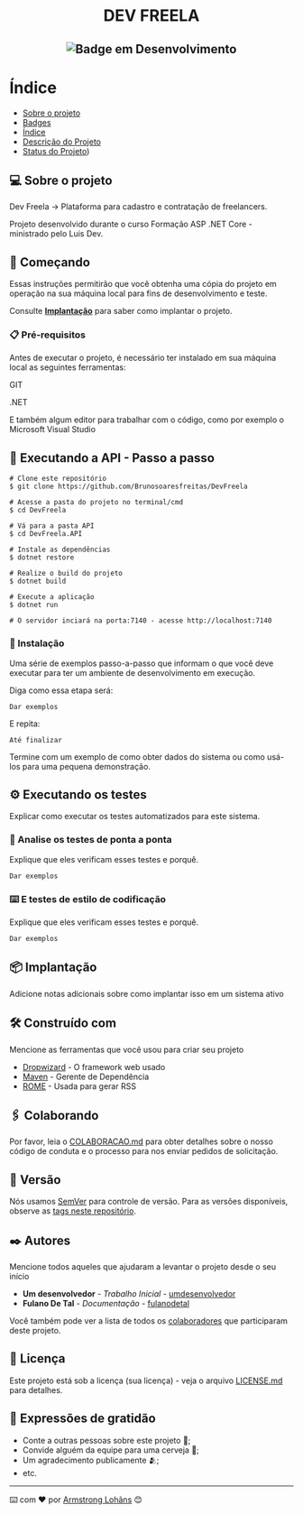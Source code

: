 # <h1 align="center"> DEV FREELA </h1>

## <p align="center">![Badge em Desenvolvimento](http://img.shields.io/static/v1?label=STATUS&message=Finalizado&color=GREEN&style=for-the-badge)</p>

# Índice 

* [Sobre o projeto](#-sobre-o-projeto)
* [Badges](#badges)
* [Índice](#índice)
* [Descrição do Projeto](#descrição-do-projeto)
* [Status do Projeto](#-vers%C3%A3o))

## 💻 Sobre o projeto

Dev Freela -> Plataforma para cadastro e contratação de freelancers.

Projeto desenvolvido durante o curso Formação ASP .NET Core - ministrado pelo Luis Dev.

## 🚀 Começando

Essas instruções permitirão que você obtenha uma cópia do projeto em operação na sua máquina local para fins de desenvolvimento e teste.

Consulte **[Implantação](#-implanta%C3%A7%C3%A3o)** para saber como implantar o projeto.

### 📋 Pré-requisitos

Antes de executar o projeto, é necessário ter instalado em sua máquina local as seguintes ferramentas:

GIT

.NET

E também algum editor para trabalhar com o código, como por exemplo o Microsoft Visual Studio

## 🎲 Executando a API - Passo a passo

```
# Clone este repositório
$ git clone https://github.com/Brunosoaresfreitas/DevFreela

# Acesse a pasta do projeto no terminal/cmd
$ cd DevFreela

# Vá para a pasta API
$ cd DevFreela.API

# Instale as dependências
$ dotnet restore

# Realize o build do projeto
$ dotnet build

# Execute a aplicação 
$ dotnet run

# O servidor inciará na porta:7140 - acesse http://localhost:7140
```

### 🔧 Instalação

Uma série de exemplos passo-a-passo que informam o que você deve executar para ter um ambiente de desenvolvimento em execução.

Diga como essa etapa será:

```
Dar exemplos
```

E repita:

```
Até finalizar
```

Termine com um exemplo de como obter dados do sistema ou como usá-los para uma pequena demonstração.

## ⚙️ Executando os testes

Explicar como executar os testes automatizados para este sistema.

### 🔩 Analise os testes de ponta a ponta

Explique que eles verificam esses testes e porquê.

```
Dar exemplos
```

### ⌨️ E testes de estilo de codificação

Explique que eles verificam esses testes e porquê.

```
Dar exemplos
```

## 📦 Implantação

Adicione notas adicionais sobre como implantar isso em um sistema ativo

## 🛠️ Construído com

Mencione as ferramentas que você usou para criar seu projeto

* [Dropwizard](http://www.dropwizard.io/1.0.2/docs/) - O framework web usado
* [Maven](https://maven.apache.org/) - Gerente de Dependência
* [ROME](https://rometools.github.io/rome/) - Usada para gerar RSS

## 🖇️ Colaborando

Por favor, leia o [COLABORACAO.md](https://gist.github.com/usuario/linkParaInfoSobreContribuicoes) para obter detalhes sobre o nosso código de conduta e o processo para nos enviar pedidos de solicitação.

## 📌 Versão

Nós usamos [SemVer](http://semver.org/) para controle de versão. Para as versões disponíveis, observe as [tags neste repositório](https://github.com/suas/tags/do/projeto). 

## ✒️ Autores

Mencione todos aqueles que ajudaram a levantar o projeto desde o seu início

* **Um desenvolvedor** - *Trabalho Inicial* - [umdesenvolvedor](https://github.com/linkParaPerfil)
* **Fulano De Tal** - *Documentação* - [fulanodetal](https://github.com/linkParaPerfil)

Você também pode ver a lista de todos os [colaboradores](https://github.com/usuario/projeto/colaboradores) que participaram deste projeto.

## 📄 Licença

Este projeto está sob a licença (sua licença) - veja o arquivo [LICENSE.md](https://github.com/usuario/projeto/licenca) para detalhes.

## 🎁 Expressões de gratidão

* Conte a outras pessoas sobre este projeto 📢;
* Convide alguém da equipe para uma cerveja 🍺;
* Um agradecimento publicamente 🫂;
* etc.


---
⌨️ com ❤️ por [Armstrong Lohãns](https://gist.github.com/lohhans) 😊
